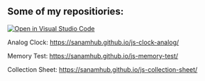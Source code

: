 ## Some of my repositiories:

[![Open in Visual Studio Code](https://open.vscode.dev/badges/open-in-vscode.svg)](https://open.vscode.dev/sanamhub/sanamhub.github.io)

Analog Clock: https://sanamhub.github.io/js-clock-analog/

Memory Test: https://sanamhub.github.io/js-memory-test/

Collection Sheet: https://sanamhub.github.io/js-collection-sheet/
